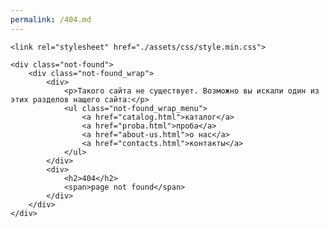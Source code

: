 ```yaml
---
permalink: /404.md
---
```


<!DOCTYPE html>
<html lang="ru">
<head>
	<meta charset="UTF-8">
	<meta name="viewport" content="width=device-width, initial-scale=1, maximum-scale=1">

	<link rel="stylesheet" href="./assets/css/style.min.css">
</head><title>Не найдено</title>
<body>

	
	<div class="not-found">
		<div class="not-found_wrap">
			<div>
				<p>Такого сайта не существует. Возможно вы искали один из этих разделов нащего сайта:</p>
				<ul class="not-found_wrap_menu">
					<a href="catalog.html">каталог</a>
					<a href="proba.html">проба</a>
					<a href="about-us.html">о нас</a>
					<a href="contacts.html">контакты</a>
				</ul>
			</div>
			<div>
				<h2>404</h2>
				<span>page not found</span>
			</div>
		</div>
	</div>

</body>
</html>

